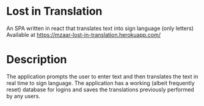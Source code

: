 # Lost in Translation

An SPA written in react that translates text into sign language (only letters)
Available at https://mzaar-lost-in-translation.herokuapp.com/

# Description

The application prompts the user to enter text and then translates the text in real time to sign language. The application has a working (albeit frequently reset) database for logins and saves the translations previously performed by any users.
